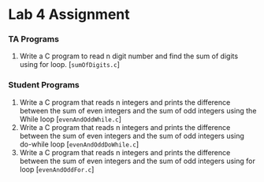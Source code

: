 # Lab 4 Assignment

### TA Programs

1. Write a C program to read n digit number and find the sum of digits using for loop. [`sumOfDigits.c`]

### Student Programs

1. Write a C program that reads n integers and prints the difference between the sum of even integers and the sum of odd integers using the While loop [`evenAndOddWhile.c`]
2. Write a C program that reads n integers and prints the difference between the sum of even integers and the sum of odd integers using do-while loop [`evenAndOddDoWhile.c`]
3. Write a C program that reads n integers and prints the difference between the sum of even integers and the sum of odd integers using for loop [`evenAndOddFor.c`]
